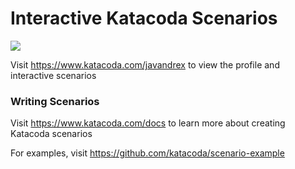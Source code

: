 # Interactive Katacoda Scenarios

[![](http://shields.katacoda.com/katacoda/javandrex/count.svg)](https://www.katacoda.com/javandrex "Get your profile on Katacoda.com")

Visit https://www.katacoda.com/javandrex to view the profile and interactive scenarios

### Writing Scenarios
Visit https://www.katacoda.com/docs to learn more about creating Katacoda scenarios

For examples, visit https://github.com/katacoda/scenario-example
